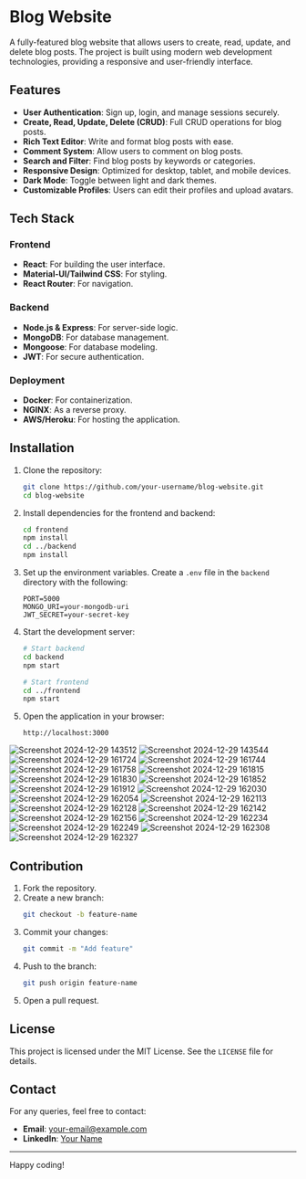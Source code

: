 # Blog Website

A fully-featured blog website that allows users to create, read, update, and delete blog posts. The project is built using modern web development technologies, providing a responsive and user-friendly interface.

## Features

- **User Authentication**: Sign up, login, and manage sessions securely.
- **Create, Read, Update, Delete (CRUD)**: Full CRUD operations for blog posts.
- **Rich Text Editor**: Write and format blog posts with ease.
- **Comment System**: Allow users to comment on blog posts.
- **Search and Filter**: Find blog posts by keywords or categories.
- **Responsive Design**: Optimized for desktop, tablet, and mobile devices.
- **Dark Mode**: Toggle between light and dark themes.
- **Customizable Profiles**: Users can edit their profiles and upload avatars.

## Tech Stack

### Frontend
- **React**: For building the user interface.
- **Material-UI/Tailwind CSS**: For styling.
- **React Router**: For navigation.

### Backend
- **Node.js & Express**: For server-side logic.
- **MongoDB**: For database management.
- **Mongoose**: For database modeling.
- **JWT**: For secure authentication.

### Deployment
- **Docker**: For containerization.
- **NGINX**: As a reverse proxy.
- **AWS/Heroku**: For hosting the application.

## Installation

1. Clone the repository:
    ```bash
    git clone https://github.com/your-username/blog-website.git
    cd blog-website
    ```

2. Install dependencies for the frontend and backend:
    ```bash
    cd frontend
    npm install
    cd ../backend
    npm install
    ```

3. Set up the environment variables. Create a `.env` file in the `backend` directory with the following:
    ```env
    PORT=5000
    MONGO_URI=your-mongodb-uri
    JWT_SECRET=your-secret-key
    ```

4. Start the development server:
    ```bash
    # Start backend
    cd backend
    npm start

    # Start frontend
    cd ../frontend
    npm start
    ```

5. Open the application in your browser:
    ```
    http://localhost:3000
    ```
![Screenshot 2024-12-29 143512](https://github.com/user-attachments/assets/5ab16e79-8331-451d-9074-997b8ac842e8)
![Screenshot 2024-12-29 143544](https://github.com/user-attachments/assets/26e7fccb-4ec0-45ed-8a6c-a8f92ec61f01)
![Screenshot 2024-12-29 161724](https://github.com/user-attachments/assets/49a12056-c7c3-48f7-8355-0c3e526722ef)
![Screenshot 2024-12-29 161744](https://github.com/user-attachments/assets/3794d167-ec40-42e7-b82a-182c26c9168f)
![Screenshot 2024-12-29 161758](https://github.com/user-attachments/assets/c11e589e-f6d6-4fff-90ce-a8b00b5d80ab)
![Screenshot 2024-12-29 161815](https://github.com/user-attachments/assets/056a0402-9552-4d8d-9b98-6cdb2549050e)
![Screenshot 2024-12-29 161830](https://github.com/user-attachments/assets/46d20894-db0c-45ef-9c49-e723b46960f3)
![Screenshot 2024-12-29 161852](https://github.com/user-attachments/assets/dba7b479-d062-4867-a643-02419eb24a2a)
![Screenshot 2024-12-29 161912](https://github.com/user-attachments/assets/4377e5fb-6802-4c73-8106-24b7fc304c58)
![Screenshot 2024-12-29 162030](https://github.com/user-attachments/assets/39bd6302-eca3-4668-9b60-c81256ca7efc)
![Screenshot 2024-12-29 162054](https://github.com/user-attachments/assets/4a18b102-2b75-40fa-9676-a0f0e0826af1)
![Screenshot 2024-12-29 162113](https://github.com/user-attachments/assets/613bc90f-44ec-4515-b582-22e15a09dbfd)
![Screenshot 2024-12-29 162128](https://github.com/user-attachments/assets/e518e0dc-6581-4ce3-ac1f-30381b4fb47a)
![Screenshot 2024-12-29 162142](https://github.com/user-attachments/assets/7e0123dc-31cd-4947-86b1-bbbcc6f02914)
![Screenshot 2024-12-29 162156](https://github.com/user-attachments/assets/8764c615-983e-40a7-acc3-4c13a283ca27)
![Screenshot 2024-12-29 162234](https://github.com/user-attachments/assets/7ee3f203-b330-4578-8d0d-2e8a445a5706)
![Screenshot 2024-12-29 162249](https://github.com/user-attachments/assets/a93c3d04-1e56-4197-b08c-36659dc63f7c)
![Screenshot 2024-12-29 162308](https://github.com/user-attachments/assets/d1024f71-9326-43e0-891b-67e01bbc08f1)
![Screenshot 2024-12-29 162327](https://github.com/user-attachments/assets/dd60617a-ebe2-4a7b-9c21-13e9ed782c07)

## Contribution

1. Fork the repository.
2. Create a new branch:
    ```bash
    git checkout -b feature-name
    ```
3. Commit your changes:
    ```bash
    git commit -m "Add feature"
    ```
4. Push to the branch:
    ```bash
    git push origin feature-name
    ```
5. Open a pull request.

## License

This project is licensed under the MIT License. See the `LICENSE` file for details.

## Contact

For any queries, feel free to contact:
- **Email**: your-email@example.com
- **LinkedIn**: [Your Name](https://linkedin.com/in/your-profile)

---

Happy coding!
